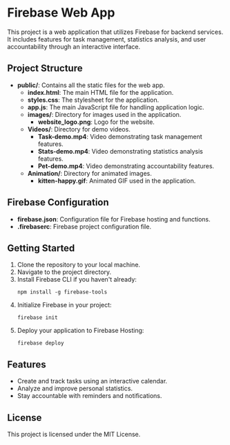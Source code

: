 # Firebase Web App

This project is a web application that utilizes Firebase for backend services. It includes features for task management, statistics analysis, and user accountability through an interactive interface.

## Project Structure

- **public/**: Contains all the static files for the web app.
  - **index.html**: The main HTML file for the application.
  - **styles.css**: The stylesheet for the application.
  - **app.js**: The main JavaScript file for handling application logic.
  - **images/**: Directory for images used in the application.
    - **website_logo.png**: Logo for the website.
  - **Videos/**: Directory for demo videos.
    - **Task-demo.mp4**: Video demonstrating task management features.
    - **Stats-demo.mp4**: Video demonstrating statistics analysis features.
    - **Pet-demo.mp4**: Video demonstrating accountability features.
  - **Animation/**: Directory for animated images.
    - **kitten-happy.gif**: Animated GIF used in the application.

## Firebase Configuration

- **firebase.json**: Configuration file for Firebase hosting and functions.
- **.firebaserc**: Firebase project configuration file.

## Getting Started

1. Clone the repository to your local machine.
2. Navigate to the project directory.
3. Install Firebase CLI if you haven't already:
   ```
   npm install -g firebase-tools
   ```
4. Initialize Firebase in your project:
   ```
   firebase init
   ```
5. Deploy your application to Firebase Hosting:
   ```
   firebase deploy
   ```

## Features

- Create and track tasks using an interactive calendar.
- Analyze and improve personal statistics.
- Stay accountable with reminders and notifications.

## License

This project is licensed under the MIT License.